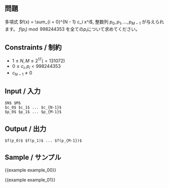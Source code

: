 問題
---------

多項式 $f(x) = \sum_{i = 0}^{N - 1} c_i x^i$, 整数列 $p_0, p_1, ..., p_{M - 1}$ が与えられます。
$f(p_i) \bmod 998244353$ を全ての$p_i$について求めてください。

Constraints / 制約
---------

- $1 \leq N, M \leq 2^{17}(=131072)$
- $0 \leq c_i, p_i < 998244353$
- $c_{N - 1} \neq 0$

Input / 入力
---------

```
$N$ $M$
$c_0$ $c_1$ ... $c_{N-1}$
$p_0$ $p_1$ ... $p_{M-1}$
```

Output / 出力
---------

```
$f(p_0)$ $f(p_1)$ ... $f(p_{M-1})$
```

Sample / サンプル
---------

{{example example_00}}

{{example example_01}}
